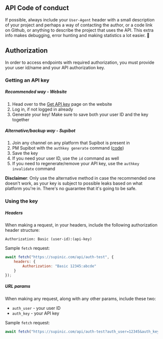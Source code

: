 ## API Code of conduct

If possible, always include your `User-Agent` header with a small description of your project and perhaps a way of contacting the author,
or a code link on Github, or anything to describe the project that uses the API.
This extra info makes debugging, error hunting and making statistics a lot easier. 🙂

## Authorization

In order to access endpoints with required authorization, you must provide your user id/name and your API authorization key.

### Getting an API key

##### Recommended way - Website
1) Head over to the [Get API key](https://supinic.com/user/auth-key) page on the website
2) Log in, if not logged in already
3) Generate your key! Make sure to save both your user ID and the key together

##### Alternative/backup way - Supibot
1) Join any channel on any platform that Supibot is present in
2) PM Supibot with the `authkey generate` command ([code](https://supinic.com/bot/command/153/code))
3) Save the key
4) If you need your user ID, use the `id` command as well
5) If you need to regenerate/remove your API key, use the `authkey invalidate` command

**Disclaimer**: Only use the alternative method in case the recommended one doesn't work, as your key is subject to possible
leaks based on what platform you're in. There's no guarantee that it's going to be safe.

### Using the key

##### Headers
When making a request, in your headers, include the following authorization header structure:

`Authorization: Basic (user-id):(api-key)`

Sample `fetch` request:
```js
await fetch("https://supinic.com/api/auth-test", {
    headers: {
        Authorization: "Basic 12345:abcde"
    }
});
```

##### URL params
When making any request, along with any other params, include these two:
- `auth_user` - your user ID
- `auth_key` - your API key

Sample `fetch` request:
```js
await fetch("https://supinic.com/api/auth-test?auth_user=12345&auth_key=abcde");
```